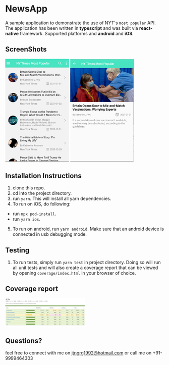 # NewsApp

A sample application to demonstrate the use of NYT's `most popular` API. The application has been written in **typescript** and was built via **react-native** framework.
Supported platforms and **android** and **iOS**.

## ScreenShots

 <img src="./screenshots/ss1.png" width="40%">
 <img src="./screenshots/ss2.png" width="40%">

## Installation Instructions

1. clone this repo.
2. cd into the project directory.
3. run `yarn`. This will install all yarn dependencies.
4. To run on iOS, do following:

- run `npx pod-install`.
- run `yarn ios`.

5. To run on android, run `yarn android`. Make sure that an android device is connected in usb debugging mode.

## Testing

1. To run tests, simply run `yarn test` in project directory.
   Doing so will run all unit tests and will also create a coverage report that can be viewed by opening `coverage/index.html` in your browser of choice.

## Coverage report

<img src="./screenshots/coverage.png" width="50%">

## Questions?

feel free to connect with me on jtngrg1992@hotmail.com or call me on +91-9999464303
